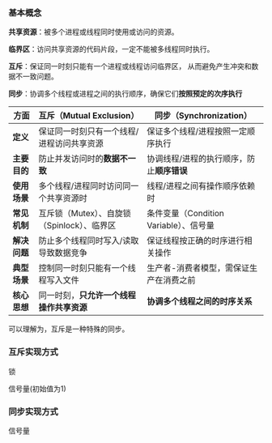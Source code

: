 ### 基本概念

**共享资源**：被多个进程或线程同时使用或访问的资源。

**临界区**：访问共享资源的代码片段，一定不能被多线程同时执行。

**互斥**：保证同一时刻只能有一个进程或线程访问临界区， 从而避免产生冲突和数据不一致问题。

**同步**：协调多个线程或进程之间的执行顺序，确保它们**按照预定的次序执行**

| **方面**     | **互斥（Mutual Exclusion）**                | **同步（Synchronization）**               |
| ------------ | ------------------------------------------- | ----------------------------------------- |
| **定义**     | 保证同一时刻只有一个线程/进程访问共享资源   | 保证多个线程/进程按照一定顺序执行         |
| **主要目的** | 防止并发访问时的**数据不一致**              | 协调线程/进程的执行顺序，防止**顺序错误** |
| **使用场景** | 多个线程/进程同时访问同一个共享资源时       | 线程/进程之间有操作顺序依赖时             |
| **常见机制** | 互斥锁（Mutex）、自旋锁（Spinlock）、临界区 | 条件变量（Condition Variable）、信号量    |
| **解决问题** | 防止多个线程同时写入/读取导致数据竞争       | 保证线程按正确的时序进行相关操作          |
| **典型场景** | 控制同一时刻只能有一个线程写入文件          | 生产者-消费者模型，需保证生产在消费之前   |
| **核心思想** | 同一时刻，**只允许一个线程操作共享资源**    | **协调多个线程之间的时序关系**            |

可以理解为，互斥是一种特殊的同步。







### 互斥实现方式

锁

信号量(初始值为1)



### 同步实现方式

信号量